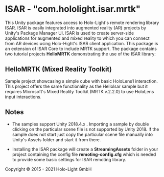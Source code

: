 # ISAR - "com.hololight.isar.mrtk"

This Unity package features access to Holo-Light's remote rendering library ISAR. ISAR is easily integrated into augmented reality (AR) projects by Unity's Package Manager UI. ISAR is used to create server-side applications for augmented and mixed reality to which you can connect from AR devices using Holo-Hight's ISAR client application. This package is an extension of ISAR Core to include MRTK support. The package contains two tutorial projects **HelloMRTK** demonstrating the use of the ISAR library:

## HelloMRTK (Mixed Reality Toolkit)
Sample project showcasing a simple cube with basic HoloLens1 interaction. This project offers the same functionality as the HelloIsar sample but it requires Microsoft's Mixed Reality Toolkit (MRTK v.2.2.0) to use HoloLens input interactions.

## Notes
- The samples support Unity 2018.4.x . Importing a sample by double clicking on the particular scene file is not supported by Unity 2018. If the sample does not start just copy the particular scene file manually into Unity's Assets folder and start it from there. 

- Installing the ISAR package will create a **StreamingAssets** folder in your project containing the config file **remoting-config.cfg** which is needed to provide some basic settings for ISAR remoting library.

Copyright &copy; 2015 - 2021 Holo-Light GmbH
